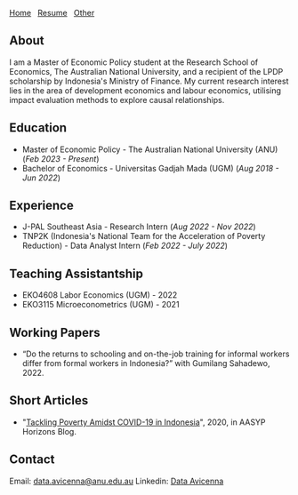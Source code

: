 [Home](./)&nbsp;&nbsp;&nbsp;[Resume](assets/resume.pdf)&nbsp;&nbsp;&nbsp;[Other](./other.html)

## About
I am a Master of Economic Policy student at the Research School of Economics, The Australian National University, and a recipient of the LPDP scholarship by Indonesia's Ministry of Finance. My current research interest lies in the area of development economics and labour economics, utilising impact evaluation methods to explore causal relationships. 

## Education						       		
- Master of Economic Policy - The Australian National University (ANU) (_Feb 2023 - Present_)	 			        		
- Bachelor of Economics - Universitas Gadjah Mada (UGM) (_Aug 2018 - Jun 2022_)

## Experience
- J-PAL Southeast Asia - Research Intern (_Aug 2022 - Nov 2022_)
- TNP2K (Indonesia's National Team for the Acceleration of Poverty Reduction) - Data Analyst Intern (_Feb 2022 - July 2022_)

## Teaching Assistantship
- EKO4608 Labor Economics (UGM) - 2022
- EKO3115 Microeconometrics (UGM) - 2021

## Working Papers
- “Do the returns to schooling and on-the-job training for informal workers differ from formal workers in Indonesia?” with Gumilang Sahadewo, 2022.

## Short Articles
- "[Tackling Poverty Amidst COVID-19 in Indonesia](https://aasyp.org/2020/10/12/tackling-poverty-amidst-covid-19-in-indonesia/)", 2020, in AASYP Horizons Blog.

## Contact
Email: [data.avicenna@anu.edu.au](mailto:data.avicenna@anu.edu.au)
Linkedin: [Data Avicenna](https://au.linkedin.com/in/dataavicenna)
